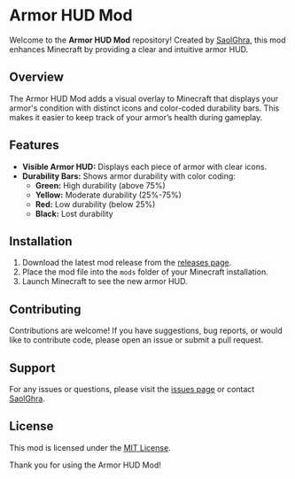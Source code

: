 # Armor HUD Mod

Welcome to the **Armor HUD Mod** repository! Created by [SaolGhra](https://github.com/SaolGhra), this mod enhances Minecraft by providing a clear and intuitive armor HUD.

## Overview

The Armor HUD Mod adds a visual overlay to Minecraft that displays your armor's condition with distinct icons and color-coded durability bars. This makes it easier to keep track of your armor’s health during gameplay.

## Features

- **Visible Armor HUD:** Displays each piece of armor with clear icons.
- **Durability Bars:** Shows armor durability with color coding:
  - **Green:** High durability (above 75%)
  - **Yellow:** Moderate durability (25%-75%)
  - **Red:** Low durability (below 25%)
  - **Black:** Lost durability

## Installation

1. Download the latest mod release from the [releases page](https://github.com/SaolGhra/Armor-Hud/releases).
2. Place the mod file into the `mods` folder of your Minecraft installation.
3. Launch Minecraft to see the new armor HUD.

## Contributing

Contributions are welcome! If you have suggestions, bug reports, or would like to contribute code, please open an issue or submit a pull request.

## Support

For any issues or questions, please visit the [issues page](https://github.com/SaolGhra/Armor-Hud/issues) or contact [SaolGhra](https://github.com/SaolGhra).

## License

This mod is licensed under the [MIT License](LICENSE.txt).

Thank you for using the Armor HUD Mod!
